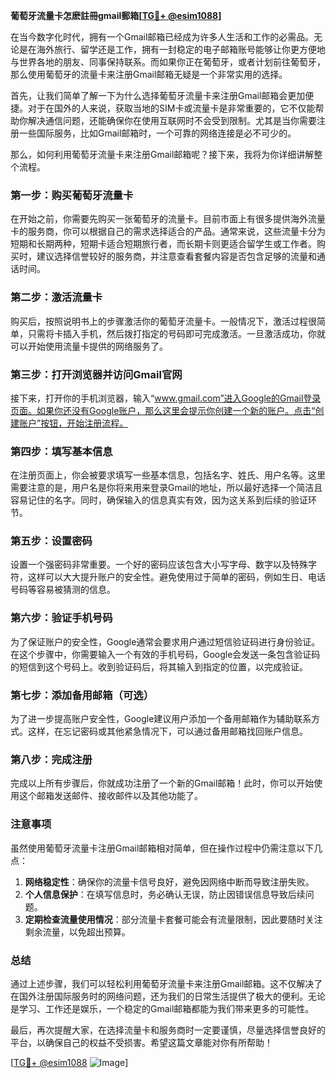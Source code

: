 **葡萄牙流量卡怎麽註冊gmail郵箱[[TG💪+ @esim1088](https://t.me/s/esim1088)]**

在当今数字化时代，拥有一个Gmail邮箱已经成为许多人生活和工作的必需品。无论是在海外旅行、留学还是工作，拥有一封稳定的电子邮箱账号能够让你更方便地与世界各地的朋友、同事保持联系。而如果你正在葡萄牙，或者计划前往葡萄牙，那么使用葡萄牙的流量卡来注册Gmail邮箱无疑是一个非常实用的选择。

首先，让我们简单了解一下为什么选择葡萄牙流量卡来注册Gmail邮箱会更加便捷。对于在国外的人来说，获取当地的SIM卡或流量卡是非常重要的，它不仅能帮助你解决通信问题，还能确保你在使用互联网时不会受到限制。尤其是当你需要注册一些国际服务，比如Gmail邮箱时，一个可靠的网络连接是必不可少的。

那么，如何利用葡萄牙流量卡来注册Gmail邮箱呢？接下来，我将为你详细讲解整个流程。

### **第一步：购买葡萄牙流量卡**
在开始之前，你需要先购买一张葡萄牙的流量卡。目前市面上有很多提供海外流量卡的服务商，你可以根据自己的需求选择适合的产品。通常来说，这些流量卡分为短期和长期两种，短期卡适合短期旅行者，而长期卡则更适合留学生或工作者。购买时，建议选择信誉较好的服务商，并注意查看套餐内容是否包含足够的流量和通话时间。

### **第二步：激活流量卡**
购买后，按照说明书上的步骤激活你的葡萄牙流量卡。一般情况下，激活过程很简单，只需将卡插入手机，然后拨打指定的号码即可完成激活。一旦激活成功，你就可以开始使用流量卡提供的网络服务了。

### **第三步：打开浏览器并访问Gmail官网**
接下来，打开你的手机浏览器，输入“www.gmail.com”进入Google的Gmail登录页面。如果你还没有Google账户，那么这里会提示你创建一个新的账户。点击“创建账户”按钮，开始注册流程。

### **第四步：填写基本信息**
在注册页面上，你会被要求填写一些基本信息，包括名字、姓氏、用户名等。这里需要注意的是，用户名是你将来用来登录Gmail的地址，所以最好选择一个简洁且容易记住的名字。同时，确保输入的信息真实有效，因为这关系到后续的验证环节。

### **第五步：设置密码**
设置一个强密码非常重要。一个好的密码应该包含大小写字母、数字以及特殊字符，这样可以大大提升账户的安全性。避免使用过于简单的密码，例如生日、电话号码等容易被猜测的信息。

### **第六步：验证手机号码**
为了保证账户的安全性，Google通常会要求用户通过短信验证码进行身份验证。在这个步骤中，你需要输入一个有效的手机号码，Google会发送一条包含验证码的短信到这个号码上。收到验证码后，将其输入到指定的位置，以完成验证。

### **第七步：添加备用邮箱（可选）**
为了进一步提高账户安全性，Google建议用户添加一个备用邮箱作为辅助联系方式。这样，在忘记密码或其他紧急情况下，可以通过备用邮箱找回账户信息。

### **第八步：完成注册**
完成以上所有步骤后，你就成功注册了一个新的Gmail邮箱！此时，你可以开始使用这个邮箱发送邮件、接收邮件以及其他功能了。

### **注意事项**
虽然使用葡萄牙流量卡注册Gmail邮箱相对简单，但在操作过程中仍需注意以下几点：

1. **网络稳定性**：确保你的流量卡信号良好，避免因网络中断而导致注册失败。
2. **个人信息保护**：在填写信息时，务必确认无误，防止因错误信息导致后续问题。
3. **定期检查流量使用情况**：部分流量卡套餐可能会有流量限制，因此要随时关注剩余流量，以免超出预算。

### **总结**
通过上述步骤，我们可以轻松利用葡萄牙流量卡来注册Gmail邮箱。这不仅解决了在国外注册国际服务时的网络问题，还为我们的日常生活提供了极大的便利。无论是学习、工作还是娱乐，一个稳定的Gmail邮箱都能为我们带来更多的可能性。

最后，再次提醒大家，在选择流量卡和服务商时一定要谨慎，尽量选择信誉良好的平台，以确保自己的权益不受损害。希望这篇文章能对你有所帮助！

[[TG💪+ @esim1088](https://t.me/s/esim1088) ![Image](https://i.postimg.cc/4NQfJmqS/Snipaste-2025-05-13-00-14-12.png)]